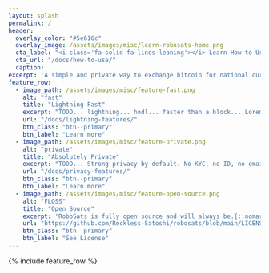```yaml
---
layout: splash
permalink: /
header:
  overlay_color: "#5e616c"
  overlay_image: /assets/images/misc/learn-robosats-home.png
  cta_label: "<i class='fa-solid fa-lines-leaning'></i> Learn How to Use Now"
  cta_url: "/docs/how-to-use/"
  caption:
excerpt: 'A simple and private way to exchange bitcoin for national currencies.<br /> <i class="fa-solid fa-bolt"></i> <small><a href="https://robosats.com">Use RoboSats with Tor Browser</a></small> <br/> <i class="fa-brands fa-github-alt"></i> <small><a href="https://github.com/reckless-satoshi/robosats">GitHub Project Page</a></small>'
feature_row:
  - image_path: /assets/images/misc/feature-fast.png
    alt: "fast"
    title: "Lightning Fast"
    excerpt: "TODO... lightning... hodl... faster than a block....Lorem ipsum dolor sit amet, consetetur sadipscing elitr, sed diam nonumy eirmod tempor invidunt ut labore et dolore"
    url: "/docs/lightning-features/"
    btn_class: "btn--primary"
    btn_label: "Learn more"
  - image_path: /assets/images/misc/feature-private.png
    alt: "private"
    title: "Absolutely Private"
    excerpt: "TODO... Strong privacy by default. No KYC, no ID, no email, no number needed... Tor Only...no pseudonymous reuse....Lorem ipsum dolor sit amet<br/>"
    url: "/docs/privacy-features/"
    btn_class: "btn--primary"
    btn_label: "Learn more"
  - image_path: /assets/images/misc/feature-open-source.png
    alt: "FLOSS"
    title: "Open Source"
    excerpt: 'RoboSats is fully open source and will always be.{::nomarkdown}<p style="margin-top: -5px;margin-bottom: 0px"><iframe style="display: inline-block;" src="https://ghbtns.com/github-btn.html?user=reckless-satoshi&repo=robosats&type=star&count=true&size=large" frameborder="0" scrolling="0" width="160px" height="30px"></iframe><iframe style="display: inline-block;" src="https://ghbtns.com/github-btn.html?user=reckless-satoshi&repo=robosats&type=fork&count=true&size=large" frameborder="0" scrolling="0" width="158px" height="30px"></iframe></p>{:/nomarkdown}'
    url: "https://github.com/Reckless-Satoshi/robosats/blob/main/LICENSE"
    btn_class: "btn--primary"
    btn_label: "See License" 
---
```

{% include feature_row %}
